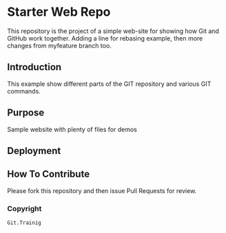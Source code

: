 # Starter Web Repo

This repository is the project of a simple web-site for showing how Git and GitHub work together.
Adding a line for rebasing example, then more changes from myfeature branch too.

## Introduction

This example show different parts of the GIT repository and various GIT commands.


## Purpose

Sample website with plenty of files for demos


## Deployment


## How To Contribute

Please fork this repository and then issue Pull Requests for review.

### Copyright

    Git.Trainig